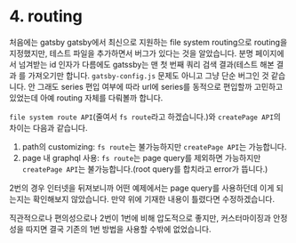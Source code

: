 #     4. routing

처음에는 gatsby gatsby에서 최신으로 지원하는 file system routing으로 routing을 지정했지만, 테스트 파일을 추가하면서 버그가 있다는 것을 알았습니다. 분명 페이지에서 넘겨받는 id 인자가 다름에도 gatssby는 맨 첫 번째 쿼리 검색 결과(테스트 해본 결과 를 가져오기만 합니다. `gatsby-config.js` 문제도 아니고 그냥 단순 버그인 것 같습니다. 안 그래도 series 편입 여부에 따라 url에 series를 동적으로 편입할까 고민하고 있었는데 아예 routing 자체를 다뤄볼까 합니다.

`file system route API`(줄여서 `fs route`라고 하겠습니다.)와 `createPage API`의 차이는 다음과 같습니다.
1.  path의 customizing: `fs route`는 불가능하지만 `createPage API`는 가능합니다.
2.  page 내 graphql 사용: `fs route`는 page query를 제외하면 가능하지만 `createPage API`는 불가능합니다.(root query를 합치라고 error가 뜹니다.)

2번의 경우 인터넷을 뒤져보니까 어떤 예제에서는 page query를 사용하던데 이게 되는지는 확인해보지 않았습니다. 만약 위에 기재한 내용이 틀렸다면 수정하겠습니다.

직관적으로나 편의성으로나 2번이 1번에 비해 압도적으로 좋지만, 커스터마이징과 안정성을 따지면 결국 기존의 1번 방법을 사용할 수밖에 없었습니다.